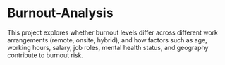 # Burnout-Analysis
This project explores whether burnout levels differ across different work arrangements (remote, onsite, hybrid), and how factors such as age, working hours, salary, job roles, mental health status, and geography contribute to burnout risk. 

